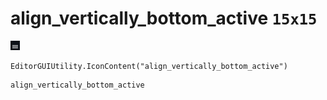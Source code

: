 # align_vertically_bottom_active `15x15`
<img src="/img/align_vertically_bottom_active.png" width=15 height=15>

``` CSharp
EditorGUIUtility.IconContent("align_vertically_bottom_active")
```
```
align_vertically_bottom_active
```
